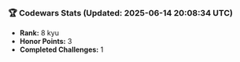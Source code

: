 ### 🏆 Codewars Stats (Updated: 2025-06-14 20:08:34 UTC)

- **Rank:** 8 kyu
- **Honor Points:** 3
- **Completed Challenges:** 1
